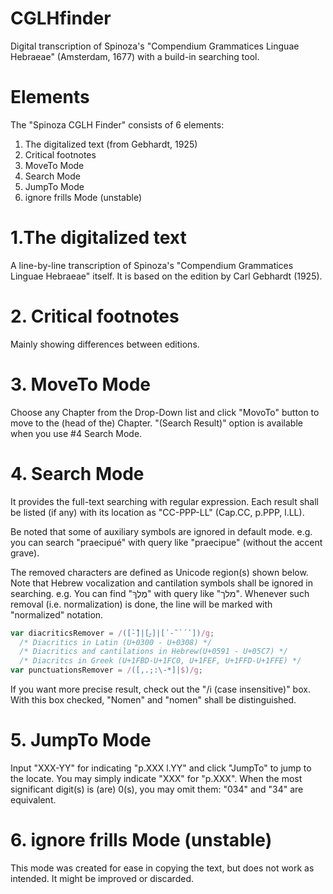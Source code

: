 # CGLHfinder
Digital transcription of Spinoza's "Compendium Grammatices Linguae Hebraeae" (Amsterdam, 1677) with a build-in searching tool.

# Elements
The "Spinoza CGLH Finder" consists of 6 elements: 

1. The digitalized text (from Gebhardt, 1925)
2. Critical footnotes
3. MoveTo Mode
4. Search Mode
5. JumpTo Mode
6. ignore frills Mode (unstable)

# 1.The digitalized text
A line-by-line transcription of Spinoza's "Compendium Grammatices Linguae Hebraeae" itself.
It is based on the edition by Carl Gebhardt (1925).

# 2. Critical footnotes
Mainly showing differences between editions.

# 3. MoveTo Mode
Choose any Chapter from the Drop-Down list and click "MovoTo" button to move to the (head of the) Chapter.
"(Search Result)" option is available when you use #4 Search Mode.

# 4. Search Mode
It provides the full-text searching with regular expression.
Each result shall be listed (if any) with its location as "CC-PPP-LL" (Cap.CC, p.PPP, l.LL).

Be noted that some of auxiliary symbols are ignored in default mode.
e.g. you can search "praecipué" with query like "praecipue" (without the accent grave).

The removed characters are defined as Unicode region(s) shown below.
Note that Hebrew vocalization and cantilation symbols shall be ignored in searching.
e.g. You can find "מֶלֶךְ" with query like "מלך".
Whenever such removal (i.e. normalization) is done, the line will be marked with "normalized" notation.

~~~JavaScript
var diacriticsRemover = /([̀-̈]|[֑-ׇ]|[᾽-῀`´῾])/g;
  /* Diacritics in Latin (U+0300 - U+0308) */
  /* Diacritics and cantilations in Hebrew(U+0591 - U+05C7) */
  /* Diacritcs in Greek (U+1FBD-U+1FC0, U+1FEF, U+1FFD-U+1FFE) */
var punctuationsRemover = /([,.;:\-*]|$)/g;
~~~

If you want more precise result, check out the "/i (case insensitive)" box.
With this box checked, "Nomen" and "nomen" shall be distinguished.

# 5. JumpTo Mode
Input "XXX-YY" for indicating "p.XXX l.YY" and click "JumpTo" to jump to the locate.
You may simply indicate "XXX" for "p.XXX".
When the most significant digit(s) is (are) 0(s), you may omit them: "034" and "34" are equivalent.

# 6. ignore frills Mode (unstable)
This mode was created for ease in copying the text, but does not work as intended.
It might be improved or discarded.
